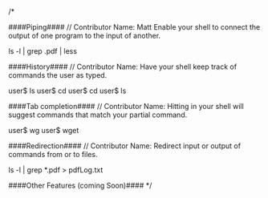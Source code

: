 /*

####Piping####
// Contributor Name: Matt
Enable your shell to connect the output of one program to the input of another.

ls -l | grep .pdf | less


####History####
// Contributor Name:
Have your shell keep track of commands the user as typed.

user$ ls
user$ cd
  <arrow up>
user$ cd
  <arrow up>
user$ ls


####Tab completion####
// Contributor Name:
Hitting in your shell will suggest commands that match your partial command.

user$ wg <tab>
user$ wget


####Redirection####
// Contributor Name:
Redirect input or output of commands from or to files.

ls -l | grep *.pdf > pdfLog.txt

####Other Features (coming Soon)####
*/

